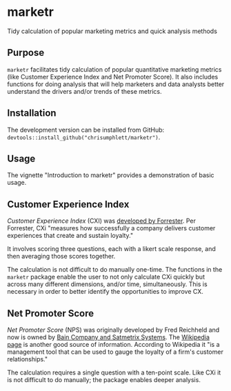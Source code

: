 # marketr
Tidy calculation of popular marketing metrics and quick analysis methods

## Purpose
`marketr` facilitates tidy calculation of popular quantitative marketing metrics (like Customer Experience Index and Net Promoter Score). It also includes functions for doing analysis that will help marketers and data analysts better understand the drivers and/or trends of these metrics.

## Installation
The development version can be installed from GitHub: `devtools::install_github("chrisumphlett/marketr")`.

## Usage
The vignette "Introduction to marketr" provides a demonstration of basic usage.

## Customer Experience Index
*Customer Experience Index* (CXI) was [developed by Forrester](https://go.forrester.com/analytics/cx-index/). Per Forrester, CXi "measures how successfully a company delivers customer experiences that create and sustain loyalty." 

It involves scoring three questions, each with a likert scale response, and then averaging those scores together. 

The calculation is not difficult to do manually one-time. The functions in the `marketr` package enable the user to not only calculate CXi quickly but across many different dimensions, and/or time, simultaneously. This is necessary in order to better identify the opportunities to improve CX.

## Net Promoter Score
*Net Promoter Score* (NPS) was originally developed by Fred Reichheld and now is owned by [Bain Company and Satmetrix Systems](https://www.netpromoter.com/). The [Wikipedia page](https://en.wikipedia.org/wiki/Net_Promoter) is another good source of information. According to Wikipedia it "is a management tool that can be used to gauge the loyalty of a firm's customer relationships."

The calculation requires a single question with a ten-point scale. Like CXi it is not difficult to do manually; the package enables deeper analysis.